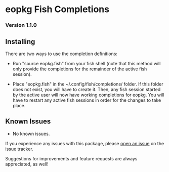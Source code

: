 # eopkg Fish Completions
### Version 1.1.0

## Installing

There are two ways to use the completion definitions:

* Run "source eopkg.fish" from your fish shell (note that this method will
only provide the completions for the remainder of the active fish session).

* Place "eopkg.fish" in the ~/.config/fish/completions/ folder. If this folder
does not exist, you will have to create it. Then, any fish session started by
the active user will now have working completions for eopkg. You will have to
restart any active fish sessions in order for the changes to take place.

## Known Issues

* No known issues.

If you experience any issues with this package, please
[open an issue](https://gitlab.com/jessieh/eopkg-fish-completions/issues/new)
on the issue tracker.

Suggestions for improvements and feature requests are always appreciated, as well!